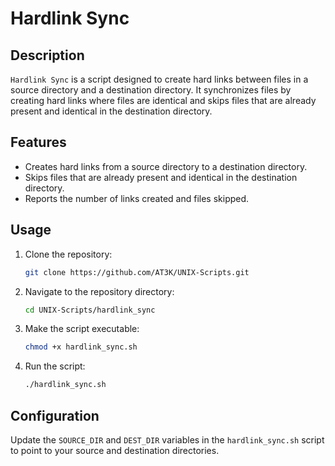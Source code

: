 # Hardlink Sync

## Description

`Hardlink Sync` is a script designed to create hard links between files in a source directory and a destination directory. It synchronizes files by creating hard links where files are identical and skips files that are already present and identical in the destination directory.

## Features

- Creates hard links from a source directory to a destination directory.
- Skips files that are already present and identical in the destination directory.
- Reports the number of links created and files skipped.

## Usage

1. Clone the repository:
    ```sh
    git clone https://github.com/AT3K/UNIX-Scripts.git
    ```

2. Navigate to the repository directory:
    ```sh
    cd UNIX-Scripts/hardlink_sync
    ```

3. Make the script executable:
    ```sh
    chmod +x hardlink_sync.sh
    ```

4. Run the script:
    ```sh
    ./hardlink_sync.sh
    ```

## Configuration

Update the `SOURCE_DIR` and `DEST_DIR` variables in the `hardlink_sync.sh` script to point to your source and destination directories.

